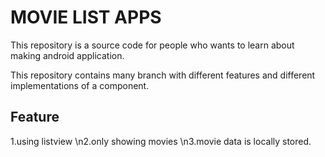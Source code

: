 # MOVIE LIST APPS
This repository is a source code for people who wants to learn about making android application.

This repository contains many branch with different features and different implementations of a component.

## Feature
1.using listview
\n2.only showing movies
\n3.movie data is locally stored.
